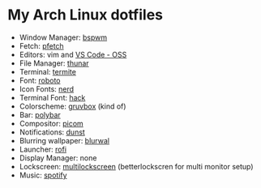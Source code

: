 # My Arch Linux dotfiles


- Window Manager: [bspwm](https://github.com/baskerville/bspwm)
- Fetch: [pfetch](https://github.com/dylanaraps/pfetch)
- Editors: vim and [VS Code - OSS](https://github.com/microsoft/vscode/wiki/Differences-between-the-repository-and-Visual-Studio-Code)
- File Manager: [thunar](https://docs.xfce.org/xfce/thunar/start)
- Terminal: [termite](https://github.com/thestinger/termite)
- Font: [roboto](https://fonts.google.com/specimen/Roboto)
- Icon Fonts: [nerd](https://www.nerdfonts.com/)
- Terminal Font: [hack](https://github.com/source-foundry/Hack)
- Colorscheme: [gruvbox](https://github.com/morhetz/gruvbox) (kind of)
- Bar: [polybar](https://github.com/polybar/polybar)
- Compositor: [picom](https://github.com/yshui/picom)
- Notifications: [dunst](https://github.com/dunst-project/dunst)
- Blurring wallpaper: [blurwal](https://gitlab.com/BVollmerhaus/blurwal/)
- Launcher: [rofi](https://github.com/davatorium/rofi)
- Display Manager: none
- Lockscreen: [multilockscreen](https://github.com/jeffmhubbard/multilockscreen) (betterlockscren for multi monitor setup)
- Music: [spotify](https://wiki.archlinux.org/index.php/spotify)
